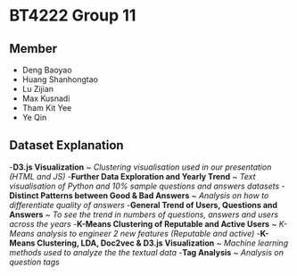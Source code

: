 # BT4222 Group 11

## Member

- Deng Baoyao
- Huang Shanhongtao
- Lu Zijian
- Max Kusnadi
- Tham Kit Yee
- Ye Qin

## Dataset Explanation

-**D3.js Visualization** ~ *Clustering visualisation used in our presentation (HTML and JS)*
-**Further Data Exploration and Yearly Trend** ~ *Text visualisation of Python and 10% sample questions and answers datasets*
-**Distinct Patterns between Good & Bad Answers** ~ *Analysis on how to differentiate quality of answers*
-**General Trend of Users, Questions and Answers** ~ *To see the trend in numbers of questions, answers and users across the years*
-**K-Means Clustering of Reputable and Active Users** ~ *K-Means analysis to engineer 2 new features (Reputable and active)*
-**K-Means Clustering, LDA, Doc2vec & D3.js Visualization** ~ *Machine learning methods used to analyze the the textual data*
-**Tag Analysis** ~ *Analysis on question tags*
